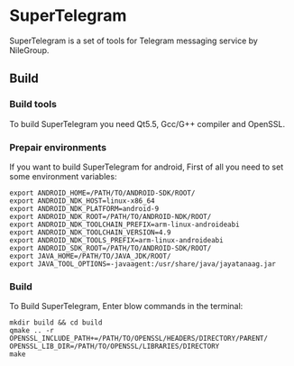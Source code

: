 # SuperTelegram
SuperTelegram is a set of tools for Telegram messaging service by NileGroup.

## Build

### Build tools
To build SuperTelegram you need Qt5.5, Gcc/G++ compiler and OpenSSL.

### Prepair environments
If you want to build SuperTelegram for android, First of all you need to set some environment variables:

    export ANDROID_HOME=/PATH/TO/ANDROID-SDK/ROOT/
    export ANDROID_NDK_HOST=linux-x86_64
    export ANDROID_NDK_PLATFORM=android-9
    export ANDROID_NDK_ROOT=/PATH/TO/ANDROID-NDK/ROOT/
    export ANDROID_NDK_TOOLCHAIN_PREFIX=arm-linux-androideabi
    export ANDROID_NDK_TOOLCHAIN_VERSION=4.9
    export ANDROID_NDK_TOOLS_PREFIX=arm-linux-androideabi
    export ANDROID_SDK_ROOT=/PATH/TO/ANDROID-SDK/ROOT/
    export JAVA_HOME=/PATH/TO/JAVA_JDK/ROOT/
    export JAVA_TOOL_OPTIONS=-javaagent:/usr/share/java/jayatanaag.jar 

### Build
To Build SuperTelegram, Enter blow commands in the terminal:

    mkdir build && cd build
    qmake .. -r OPENSSL_INCLUDE_PATH+=/PATH/TO/OPENSSL/HEADERS/DIRECTORY/PARENT/  OPENSSL_LIB_DIR=/PATH/TO/OPENSSL/LIBRARIES/DIRECTORY
    make
